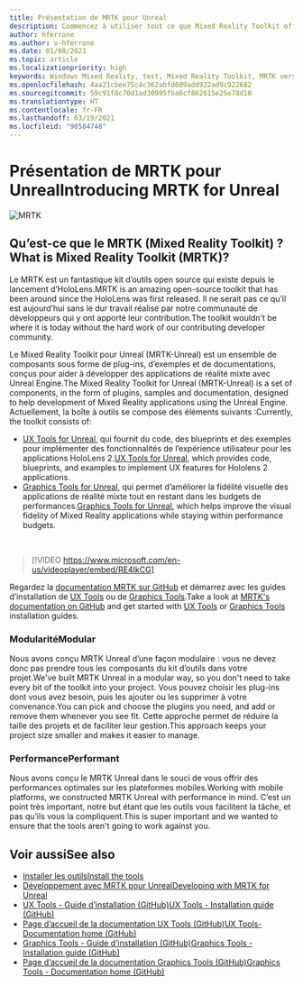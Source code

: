 ```yaml
---
title: Présentation de MRTK pour Unreal
description: Commencez à utiliser tout ce que Mixed Reality Toolkit offre aux nouveaux développeurs de réalité mixte.
author: hferrone
ms.author: v-hferrone
ms.date: 01/08/2021
ms.topic: article
ms.localizationpriority: high
keywords: Windows Mixed Reality, test, Mixed Reality Toolkit, MRTK version 2, MRTK, outils, SDK, HoloLens, HoloLens 2, casque de réalité mixte, casque windows mixed reality, casque de réalité virtuelle, multiplateforme
ms.openlocfilehash: 4aa21cbee75c4c362abfd609add922ad9c922682
ms.sourcegitcommit: 59c91f8c70d1ad30995fba6cf862615e25e78d10
ms.translationtype: HT
ms.contentlocale: fr-FR
ms.lasthandoff: 03/19/2021
ms.locfileid: "98584748"
---
```

# <a name="introducing-mrtk-for-unreal"></a><span data-ttu-id="34ca0-104">Présentation de MRTK pour Unreal</span><span class="sxs-lookup"><span data-stu-id="34ca0-104">Introducing MRTK for Unreal</span></span>

![MRTK](../../design/images/MRTK_UX_Hero.png)

## <a name="what-is-mixed-reality-toolkit-mrtk"></a><span data-ttu-id="34ca0-106">Qu’est-ce que le MRTK (Mixed Reality Toolkit) ?</span><span class="sxs-lookup"><span data-stu-id="34ca0-106">What is Mixed Reality Toolkit (MRTK)?</span></span>

<span data-ttu-id="34ca0-107">Le MRTK est un fantastique kit d’outils open source qui existe depuis le lancement d’HoloLens.</span><span class="sxs-lookup"><span data-stu-id="34ca0-107">MRTK is an amazing open-source toolkit that has been around since the HoloLens was first released.</span></span> <span data-ttu-id="34ca0-108">Il ne serait pas ce qu’il est aujourd’hui sans le dur travail réalisé par notre communauté de développeurs qui y ont apporté leur contribution.</span><span class="sxs-lookup"><span data-stu-id="34ca0-108">The toolkit wouldn't be where it is today without the hard work of our contributing developer community.</span></span> 

<span data-ttu-id="34ca0-109">Le Mixed Reality Toolkit pour Unreal (MRTK-Unreal) est un ensemble de composants sous forme de plug-ins, d’exemples et de documentations, conçus pour aider à développer des applications de réalité mixte avec Unreal Engine.</span><span class="sxs-lookup"><span data-stu-id="34ca0-109">The Mixed Reality Toolkit for Unreal (MRTK-Unreal) is a set of components, in the form of plugins, samples and documentation, designed to help development of Mixed Reality applications using the Unreal Engine.</span></span> <span data-ttu-id="34ca0-110">Actuellement, la boîte à outils se compose des éléments suivants :</span><span class="sxs-lookup"><span data-stu-id="34ca0-110">Currently, the toolkit consists of:</span></span>
* <span data-ttu-id="34ca0-111">[UX Tools for Unreal](https://github.com/microsoft/MixedReality-UXTools-Unreal), qui fournit du code, des blueprints et des exemples pour implémenter des fonctionnalités de l’expérience utilisateur pour les applications HoloLens 2.</span><span class="sxs-lookup"><span data-stu-id="34ca0-111">[UX Tools for Unreal](https://github.com/microsoft/MixedReality-UXTools-Unreal), which provides code, blueprints, and examples to implement UX features for Hololens 2 applications.</span></span>
* <span data-ttu-id="34ca0-112">[Graphics Tools for Unreal](https://github.com/microsoft/MixedReality-GraphicsTools-Unreal), qui permet d’améliorer la fidélité visuelle des applications de réalité mixte tout en restant dans les budgets de performances.</span><span class="sxs-lookup"><span data-stu-id="34ca0-112">[Graphics Tools for Unreal](https://github.com/microsoft/MixedReality-GraphicsTools-Unreal), which helps improve the visual fidelity of Mixed Reality applications while staying within performance budgets.</span></span>

<br>

> [!VIDEO https://www.microsoft.com/en-us/videoplayer/embed/RE4IkCG]

<span data-ttu-id="34ca0-113">Regardez la [documentation MRTK sur GitHub](https://microsoft.github.io/MixedReality-UXTools-Unreal/README.html) et démarrez avec les guides d’installation de [UX Tools](https://microsoft.github.io/MixedReality-UXTools-Unreal/Docs/Installation.html) ou de [Graphics Tools](https://github.com/microsoft/MixedReality-GraphicsTools-Unreal/blob/main/Docs/Installation.md).</span><span class="sxs-lookup"><span data-stu-id="34ca0-113">Take a look at [MRTK's documentation on GitHub](https://microsoft.github.io/MixedReality-UXTools-Unreal/README.html) and get started with [UX Tools](https://microsoft.github.io/MixedReality-UXTools-Unreal/Docs/Installation.html) or [Graphics Tools](https://github.com/microsoft/MixedReality-GraphicsTools-Unreal/blob/main/Docs/Installation.md) installation guides.</span></span>

### <a name="modular"></a><span data-ttu-id="34ca0-114">Modularité</span><span class="sxs-lookup"><span data-stu-id="34ca0-114">Modular</span></span>

<span data-ttu-id="34ca0-115">Nous avons conçu MRTK Unreal d’une façon modulaire : vous ne devez donc pas prendre tous les composants du kit d’outils dans votre projet.</span><span class="sxs-lookup"><span data-stu-id="34ca0-115">We've built MRTK Unreal in a modular way, so you don't need to take every bit of the toolkit into your project.</span></span> <span data-ttu-id="34ca0-116">Vous pouvez choisir les plug-ins dont vous avez besoin, puis les ajouter ou les supprimer à votre convenance.</span><span class="sxs-lookup"><span data-stu-id="34ca0-116">You can pick and choose the plugins you need, and add or remove them whenever you see fit.</span></span> <span data-ttu-id="34ca0-117">Cette approche permet de réduire la taille des projets et de faciliter leur gestion.</span><span class="sxs-lookup"><span data-stu-id="34ca0-117">This approach keeps your project size smaller and makes it easier to manage.</span></span>  

### <a name="performant"></a><span data-ttu-id="34ca0-118">Performance</span><span class="sxs-lookup"><span data-stu-id="34ca0-118">Performant</span></span>

<span data-ttu-id="34ca0-119">Nous avons conçu le MRTK Unreal dans le souci de vous offrir des performances optimales sur les plateformes mobiles.</span><span class="sxs-lookup"><span data-stu-id="34ca0-119">Working with mobile platforms, we constructed MRTK Unreal with performance in mind.</span></span> <span data-ttu-id="34ca0-120">C’est un point très important, notre but étant que les outils vous facilitent la tâche, et pas qu’ils vous la compliquent.</span><span class="sxs-lookup"><span data-stu-id="34ca0-120">This is super important and we wanted to ensure that the tools aren't going to work against you.</span></span>

## <a name="see-also"></a><span data-ttu-id="34ca0-121">Voir aussi</span><span class="sxs-lookup"><span data-stu-id="34ca0-121">See also</span></span>

* [<span data-ttu-id="34ca0-122">Installer les outils</span><span class="sxs-lookup"><span data-stu-id="34ca0-122">Install the tools</span></span>](../install-the-tools.md)
* [<span data-ttu-id="34ca0-123">Développement avec MRTK pour Unreal</span><span class="sxs-lookup"><span data-stu-id="34ca0-123">Developing with MRTK for Unreal</span></span>](unreal-development-overview.md)
* [<span data-ttu-id="34ca0-124">UX Tools - Guide d’installation (GitHub)</span><span class="sxs-lookup"><span data-stu-id="34ca0-124">UX Tools - Installation guide (GitHub)</span></span>](https://microsoft.github.io/MixedReality-UXTools-Unreal/Docs/Installation.html)
* [<span data-ttu-id="34ca0-125">Page d’accueil de la documentation UX Tools (GitHub)</span><span class="sxs-lookup"><span data-stu-id="34ca0-125">UX Tools- Documentation home (GitHub)</span></span>](https://microsoft.github.io/MixedReality-UXTools-Unreal/README.html)
* [<span data-ttu-id="34ca0-126">Graphics Tools - Guide d’installation (GitHub)</span><span class="sxs-lookup"><span data-stu-id="34ca0-126">Graphics Tools - Installation guide (GitHub)</span></span>](https://github.com/microsoft/MixedReality-GraphicsTools-Unreal/blob/main/Docs/Installation.md)
* [<span data-ttu-id="34ca0-127">Page d’accueil de la documentation Graphics Tools (GitHub)</span><span class="sxs-lookup"><span data-stu-id="34ca0-127">Graphics Tools - Documentation home (GitHub)</span></span>](https://github.com/microsoft/MixedReality-GraphicsTools-Unreal/)